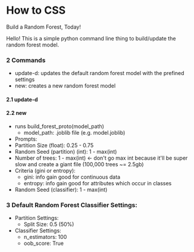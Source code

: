 # How to CSS
Build a Random Forest, Today!

Hello! This is a simple python command line thing to build/update the random forest model.

### 2 Commands
- update-d: updates the default random forest model with the prefined settings
- new: creates a new random forest model

#### 2.1 update-d


#### 2.2 new
- runs build_forest_proto(model_path)
  - model_path: .joblib file (e.g. model.joblib)
 - Prompts:
  - Partition Size (float): 0.25 - 0.75
  - Random Seed (partition) (int): 1 - max(int)
  - Number of trees: 1 - max(int) <- don't go max int because it'll be super slow and create a giant file (100,000 trees ~= 2.5gb)
  - Criteria (gini or entropy): 
    - gini: info gain good for continuous data
    - entropy: info gain good for attributes which occur in classes
  - Random Seed (classifier): 1 - max(int)



### 3 Default Random Forest Classifier Settings:
- Partition Settings:
  - Split Size: 0.5 (50%)
- Classifier Settings:
  - n_estimators: 100
  - oob_score: True
  
 
  
